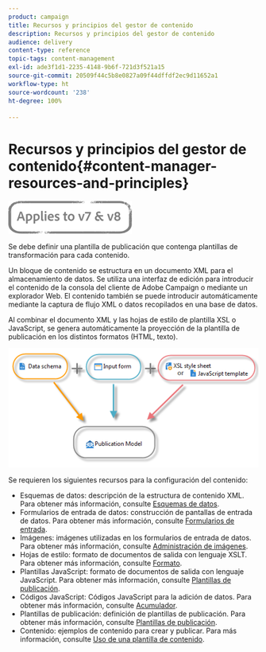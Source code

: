 ```yaml
---
product: campaign
title: Recursos y principios del gestor de contenido
description: Recursos y principios del gestor de contenido
audience: delivery
content-type: reference
topic-tags: content-management
exl-id: ade3f1d1-2235-4148-9b6f-721d3f521a15
source-git-commit: 20509f44c5b8e0827a09f44dffdf2ec9d11652a1
workflow-type: ht
source-wordcount: '238'
ht-degree: 100%

---
```


# Recursos y principios del gestor de contenido{#content-manager-resources-and-principles}

![](../../assets/common.svg)

Se debe definir una plantilla de publicación que contenga plantillas de transformación para cada contenido.

Un bloque de contenido se estructura en un documento XML para el almacenamiento de datos. Se utiliza una interfaz de edición para introducir el contenido de la consola del cliente de Adobe Campaign o mediante un explorador Web. El contenido también se puede introducir automáticamente mediante la captura de flujo XML o datos recopilados en una base de datos.

Al combinar el documento XML y las hojas de estilo de plantilla XSL o JavaScript, se genera automáticamente la proyección de la plantilla de publicación en los distintos formatos (HTML, texto).

![](assets/d_ncs_content_process.png)

Se requieren los siguientes recursos para la configuración del contenido:

* Esquemas de datos: descripción de la estructura de contenido XML. Para obtener más información, consulte [Esquemas de datos](data-schemas.md).
* Formularios de entrada de datos: construcción de pantallas de entrada de datos. Para obtener más información, consulte [Formularios de entrada](input-forms.md).
* Imágenes: imágenes utilizadas en los formularios de entrada de datos. Para obtener más información, consulte [Administración de imágenes](formatting.md#image-management).
* Hojas de estilo: formato de documentos de salida con lenguaje XSLT. Para obtener más información, consulte [Formato](formatting.md).
* Plantillas JavaScript: formato de documentos de salida con lenguaje JavaScript. Para obtener más información, consulte [Plantillas de publicación](publication-templates.md).
* Códigos JavaScript: Códigos JavaScript para la adición de datos. Para obtener más información, consulte [Acumulador](publication-templates.md#aggregator).
* Plantillas de publicación: definición de plantillas de publicación. Para obtener más información, consulte [Plantillas de publicación](publication-templates.md).
* Contenido: ejemplos de contenido para crear y publicar. Para más información, consulte [Uso de una plantilla de contenido](using-a-content-template.md).
